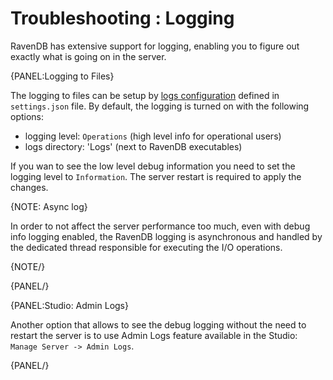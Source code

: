 ﻿# Troubleshooting : Logging

RavenDB has extensive support for logging, enabling you to figure out exactly what is going on in the server.

{PANEL:Logging to Files}

The logging to files can be setup by [logs configuration](../../server/configuration/logs-configuration) defined in `settings.json` file. By default, the logging
is turned on with the following options:

- logging level: `Operations` (high level info for operational users)
- logs directory: 'Logs' (next to RavenDB executables)

If you wan to see the low level debug information you need to set the logging level to `Information`. The server restart is required to apply the changes.

{NOTE: Async log}

In order to not affect the server performance too much, even with debug info logging enabled, the RavenDB logging is asynchronous and 
handled by the dedicated thread responsible for executing the I/O operations.

{NOTE/}

{PANEL/}

{PANEL:Studio: Admin Logs}

Another option that allows to see the debug logging without the need to restart the server is to use Admin Logs feature available in the Studio: `Manage Server -> Admin Logs`.

{PANEL/}
